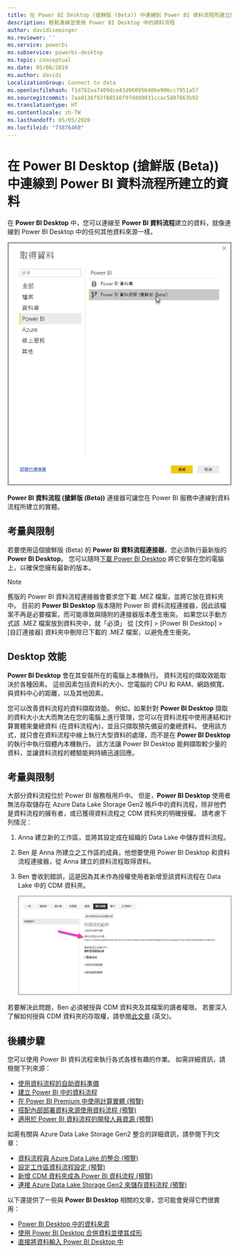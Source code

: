 ```yaml
---
title: 在 Power BI Desktop (搶鮮版 (Beta)) 中連線到 Power BI 資料流程所建立的資料
description: 輕鬆連線並使用 Power BI Desktop 中的資料流程
author: davidiseminger
ms.reviewer: ''
ms.service: powerbi
ms.subservice: powerbi-desktop
ms.topic: conceptual
ms.date: 05/08/2019
ms.author: davidi
LocalizationGroup: Connect to data
ms.openlocfilehash: f1d782aa7409dce43d960956406e996cc7951a57
ms.sourcegitcommit: 7aa0136f93f88516f97ddd8031ccac5d07863b92
ms.translationtype: HT
ms.contentlocale: zh-TW
ms.lasthandoff: 05/05/2020
ms.locfileid: "73876460"
---
```

# <a name="connect-to-data-created-by-power-bi-dataflows-in-power-bi-desktop-beta"></a>在 Power BI Desktop (搶鮮版 (Beta)) 中連線到 Power BI 資料流程所建立的資料
在 **Power BI Desktop** 中，您可以連線至 **Power BI 資料流程**建立的資料，就像連線到 Power BI Desktop 中的任何其他資料來源一樣。

![連線到資料流程](media/desktop-connect-dataflows/connect-dataflows_01.png)

**Power BI 資料流程 (搶鮮版 (Beta))** 連接器可讓您在 Power BI 服務中連線到資料流程所建立的實體。 

## <a name="considerations-and-limitations"></a>考量與限制

若要使用這個搶鮮版 (Beta) 的 **Power BI 資料流程連接器**，您必須執行最新版的 **Power BI Desktop**。 您可以隨時[下載 Power BI Desktop](desktop-get-the-desktop.md) 將它安裝在您的電腦上，以確保您擁有最新的版本。  

> [!NOTE]
> 舊版的 Power BI 資料流程連接器會要求您下載 .MEZ 檔案，並將它放在資料夾中。 目前的 **Power BI Desktop** 版本隨附 Power BI 資料流程連接器，因此該檔案不再是必要檔案，而可能導致與隨附的連接器版本產生衝突。 如果您以手動方式該 .MEZ 檔案放到資料夾中，就「必須」  從 [文件] > [Power BI Desktop] > [自訂連接器]  資料夾中刪除已下載的 .MEZ 檔案，以避免產生衝突。 

## <a name="desktop-performance"></a>Desktop 效能
**Power BI Desktop** 會在其安裝所在的電腦上本機執行。 資料流程的擷取效能取決於各種因素。 這些因素包括資料的大小、您電腦的 CPU 和 RAM、網路頻寬、與資料中心的距離，以及其他因素。

您可以改善資料流程的資料擷取效能。 例如，如果針對 **Power BI Desktop** 擷取的資料大小太大而無法在您的電腦上進行管理，您可以在資料流程中使用連結和計算實體來彙總資料 (在資料流程內)，並且只擷取預先備妥的彙總資料。 使用該方式，就只會在資料流程中線上執行大型資料的處理，而不是在 **Power BI Desktop** 的執行中執行個體內本機執行。 該方法讓 Power BI Desktop 能夠擷取較少量的資料，並讓資料流程的體驗能夠持續迅速回應。

## <a name="considerations-and-limitations"></a>考量與限制

大部分資料流程位於 Power BI 服務租用戶中。 但是，**Power BI Desktop** 使用者無法存取儲存在 Azure Data Lake Storage Gen2 帳戶中的資料流程，除非他們是資料流程的擁有者，或已獲得資料流程之 CDM 資料夾的明確授權。 請考慮下列情況：

1.  Anna 建立新的工作區，並將其設定成在組織的 Data Lake 中儲存資料流程。
2.  Ben 是 Anna 所建立之工作區的成員，他想要使用 Power BI Desktop 和資料流程連接器，從 Anna 建立的資料流程取得資料。
3.  Ben 會收到錯誤，這是因為其未作為授權使用者新增至該資料流程在 Data Lake 中的 CDM 資料夾。

    ![嘗試使用資料流程所產生的錯誤](media/service-dataflows-configure-workspace-storage-settings/dataflow-storage-settings_08.jpg)

若要解決此問題，Ben 必須被授與 CDM 資料夾及其檔案的讀者權限。 若要深入了解如何授與 CDM 資料夾的存取權，請參閱[此文章](https://go.microsoft.com/fwlink/?linkid=2029121) \(英文\)。




## <a name="next-steps"></a>後續步驟
您可以使用 Power BI 資料流程來執行各式各樣有趣的作業。 如需詳細資訊，請檢閱下列來源：

* [使用資料流程的自助資料準備](service-dataflows-overview.md)
* [建立 Power BI 中的資料流程](service-dataflows-create-use.md)
* [在 Power BI Premium 中使用計算實體 (預覽)](service-dataflows-computed-entities-premium.md)
* [搭配內部部署資料來源使用資料流程 (預覽)](service-dataflows-on-premises-gateways.md)
* [適用於 Power BI 資料流程的開發人員資源 (預覽)](service-dataflows-developer-resources.md)

如需有關與 Azure Data Lake Storage Gen2 整合的詳細資訊，請參閱下列文章：

* [資料流程與 Azure Data Lake 的整合 (預覽)](service-dataflows-azure-data-lake-integration.md)
* [設定工作區資料流程設定 (預覽)](service-dataflows-configure-workspace-storage-settings.md)
* [新增 CDM 資料夾成為 Power BI 資料流程 (預覽)](service-dataflows-add-cdm-folder.md)
* [連接 Azure Data Lake Storage Gen2 來儲存資料流程 (預覽)](service-dataflows-connect-azure-data-lake-storage-gen2.md)

以下還提供了一些與 **Power BI Desktop** 相關的文章，您可能會覺得它們很實用：

* [Power BI Desktop 中的資料來源](desktop-data-sources.md)
* [使用 Power BI Desktop 合併資料並使其成形](desktop-shape-and-combine-data.md)
* [直接將資料輸入 Power BI Desktop 中](desktop-enter-data-directly-into-desktop.md)   

